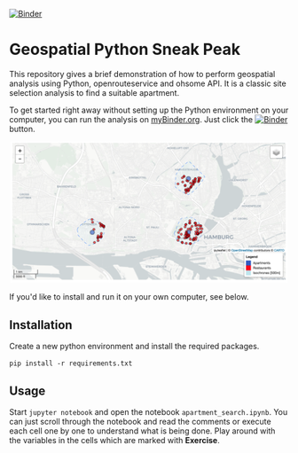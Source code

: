 [![Binder](https://mybinder.org/badge_logo.svg)](https://mybinder.org/v2/gh/fossgis2122/geospatial_python_sneak_peak/HEAD?labpath=apartment_search.ipynb)

# Geospatial Python Sneak Peak

This repository gives a brief demonstration of how to perform geospatial analysis using Python, openrouteservice and ohsome API. It is a classic site selection analysis to find a suitable apartment.

To get started right away without setting up the Python environment on your computer, you can run the analysis on [myBinder.org](https://mybinder.org/v2/gh/fossgis2122/geospatial_python_sneak_peak/HEAD?labpath=apartment_search.ipynb). Just click the [![Binder](https://mybinder.org/badge_logo.svg)](https://mybinder.org/v2/gh/fossgis2122/geospatial_python_sneak_peak/HEAD?labpath=apartment_search.ipynb) button.

<p align=center>
<img src="./img/final_map.png" width=500px/>
</p>

If you'd like to install and run it on your own computer, see below.  

## Installation

Create a new python environment and install the required packages.

```
pip install -r requirements.txt
```

## Usage

Start `jupyter notebook` and open the notebook `apartment_search.ipynb`. You can just scroll through the notebook and read the comments or execute each cell one by one to understand what is being done. Play around with the variables in the cells which are marked with **Exercise**.
